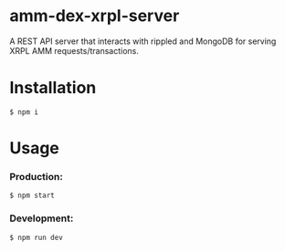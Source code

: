 # amm-dex-xrpl-server
A REST API server that interacts with rippled and MongoDB for serving XRPL AMM requests/transactions.

# Installation
```
$ npm i
```

# Usage
### Production:
```
$ npm start
```

### Development:
```
$ npm run dev
```